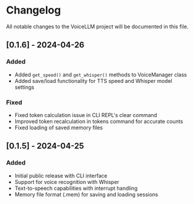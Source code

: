 # Changelog

All notable changes to the VoiceLLM project will be documented in this file.

## [0.1.6] - 2024-04-26

### Added
- Added `get_speed()` and `get_whisper()` methods to VoiceManager class
- Added save/load functionality for TTS speed and Whisper model settings

### Fixed
- Fixed token calculation issue in CLI REPL's clear command
- Improved token recalculation in tokens command for accurate counts
- Fixed loading of saved memory files

## [0.1.5] - 2024-04-25

### Added
- Initial public release with CLI interface
- Support for voice recognition with Whisper
- Text-to-speech capabilities with interrupt handling
- Memory file format (.mem) for saving and loading sessions 